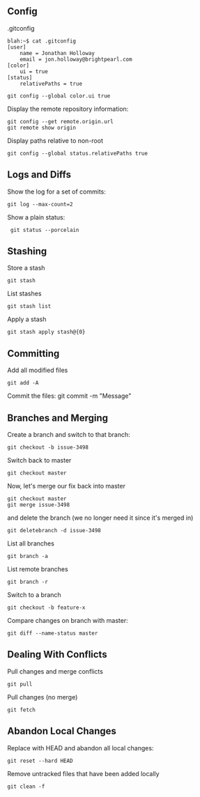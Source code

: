 Config
------

.gitconfig

    blah:~$ cat .gitconfig 
    [user]
    	name = Jonathan Holloway
    	email = jon.holloway@brightpearl.com
    [color]
    	ui = true
    [status]
    	relativePaths = true
	
    git config --global color.ui true
    
Display the remote repository information:

    git config --get remote.origin.url
    git remote show origin

Display paths relative to non-root

    git config --global status.relativePaths true

Logs and Diffs
--------------

Show the log for a set of commits:

	git log --max-count=2

Show a plain status:

     git status --porcelain

Stashing
--------

Store a stash
	
	git stash
	
List stashes

	git stash list
	
Apply a stash

	git stash apply stash@{0}


Committing
----------

Add all modified files

	git add -A

Commit the files:
	git commit -m "Message"
     
Branches and Merging
--------------------

Create a branch and switch to that branch:

    git checkout -b issue-3498
    
Switch back to master

    git checkout master
    
Now, let's merge our fix back into master

    git checkout master
    git merge issue-3498
    
and delete the branch (we no longer need it since it's merged in)

    git deletebranch -d issue-3498

List all branches

    git branch -a
    
List remote branches

    git branch -r

Switch to a branch

    git checkout -b feature-x

Compare changes on branch with master:

    git diff --name-status master

Dealing With Conflicts
----------------------

Pull changes and merge conflicts

    git pull

Pull changes (no merge)

    git fetch

Abandon Local Changes
---------------------

Replace with HEAD and abandon all local changes:

	git reset --hard HEAD
	
Remove untracked files that have been added locally

	git clean -f 
	

